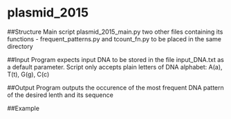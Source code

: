 # plasmid_2015
##Structure
Main script plasmid_2015_main.py two other files containing its functions - frequent_patterns.py and tcount_fn.py to be placed in the same directory

##Input
Program expects input DNA to be stored in the file input_DNA.txt as a default parameter. Script only accepts plain letters of DNA alphabet: A(a), T(t), G(g), C(c)

##Output
Program outputs the occurence of the most frequent DNA pattern of the desired lenth and its sequence

##Example
